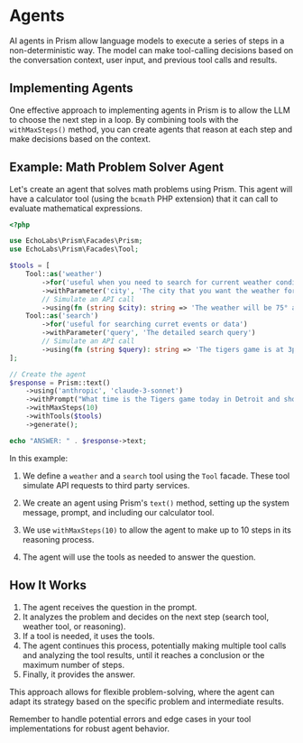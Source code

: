 # Agents

AI agents in Prism allow language models to execute a series of steps in a non-deterministic way. The model can make tool-calling decisions based on the conversation context, user input, and previous tool calls and results.

## Implementing Agents

One effective approach to implementing agents in Prism is to allow the LLM to choose the next step in a loop. By combining tools with the `withMaxSteps()` method, you can create agents that reason at each step and make decisions based on the context.

## Example: Math Problem Solver Agent

Let's create an agent that solves math problems using Prism. This agent will have a calculator tool (using the `bcmath` PHP extension) that it can call to evaluate mathematical expressions.

```php
<?php

use EchoLabs\Prism\Facades\Prism;
use EchoLabs\Prism\Facades\Tool;

$tools = [
    Tool::as('weather')
        ->for('useful when you need to search for current weather conditions')
        ->withParameter('city', 'The city that you want the weather for')
        // Simulate an API call
        ->using(fn (string $city): string => 'The weather will be 75° and sunny'),
    Tool::as('search')
        ->for('useful for searching curret events or data')
        ->withParameter('query', 'The detailed search query')
        // Simulate an API call
        ->using(fn (string $query): string => 'The tigers game is at 3pm in detroit'),
];

// Create the agent
$response = Prism::text()
    ->using('anthropic', 'claude-3-sonnet')
    ->withPrompt("What time is the Tigers game today in Detroit and should I wear a coat?")
    ->withMaxSteps(10)
    ->withTools($tools)
    ->generate();

echo "ANSWER: " . $response->text;
```

In this example:

1. We define a `weather` and a `search` tool using the `Tool` facade. These tool simulate API requests to third party services.

2. We create an agent using Prism's `text()` method, setting up the system message, prompt, and including our calculator tool.

3. We use `withMaxSteps(10)` to allow the agent to make up to 10 steps in its reasoning process.

4. The agent will use the tools as needed to answer the question.

## How It Works

1. The agent receives the question in the prompt.
2. It analyzes the problem and decides on the next step (search tool, weather tool, or reasoning).
3. If a tool is needed, it uses the tools.
4. The agent continues this process, potentially making multiple tool calls and analyzing the tool results, until it reaches a conclusion or the maximum number of steps.
5. Finally, it provides the answer.

This approach allows for flexible problem-solving, where the agent can adapt its strategy based on the specific problem and intermediate results.

Remember to handle potential errors and edge cases in your tool implementations for robust agent behavior.
